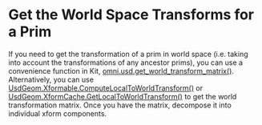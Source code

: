# Get the World Space Transforms for a Prim

If you need to get the transformation of a prim in world space (i.e. taking into account the transformations of any ancestor prims), you can use a convenience function in Kit, [omni.usd.get_world_transform_matrix()](https://docs.omniverse.nvidia.com/kit/docs/omni.usd/latest/omni.usd/omni.usd.get_world_transform_matrix.html>). Alternatively, you can use [UsdGeom.Xformable.ComputeLocalToWorldTransform()](https://graphics.pixar.com/usd/release/api/class_usd_geom_imageable.html#a8e3fb09253ba63d63921f665d63cd270>) or [UsdGeom.XformCache.GetLocalToWorldTransform()](https://graphics.pixar.com/usd/release/api/class_usd_geom_xform_cache.html#aaba1e27b19713a49c1b5b77805184113>) to get the world transformation matrix. Once you have the matrix, decompose it into individual xform components.
